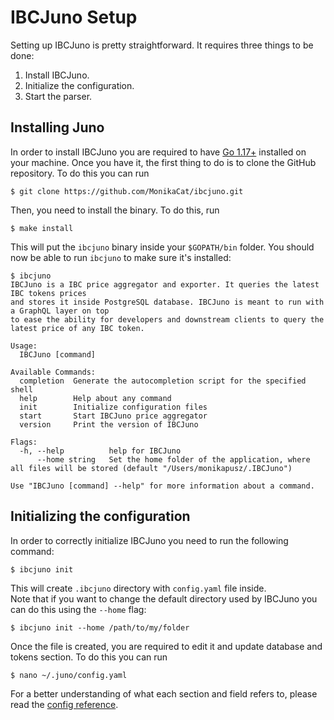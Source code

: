 # IBCJuno Setup
Setting up IBCJuno is pretty straightforward. It requires three things to be done:
1. Install IBCJuno.
1. Initialize the configuration.
2. Start the parser.

## Installing Juno
In order to install IBCJuno you are required to have [Go 1.17+](https://golang.org/dl/) installed on your machine. Once you have it, the first thing to do is to clone the GitHub repository. To do this you can run

```shell
$ git clone https://github.com/MonikaCat/ibcjuno.git
```

Then, you need to install the binary. To do this, run

```shell
$ make install
```

This will put the `ibcjuno` binary inside your `$GOPATH/bin` folder. You should now be able to run `ibcjuno` to make sure it's installed:

```shell
$ ibcjuno
IBCJuno is a IBC price aggregator and exporter. It queries the latest IBC tokens prices
and stores it inside PostgreSQL database. IBCJuno is meant to run with a GraphQL layer on top
to ease the ability for developers and downstream clients to query the latest price of any IBC token.

Usage:
  IBCJuno [command]

Available Commands:
  completion  Generate the autocompletion script for the specified shell
  help        Help about any command
  init        Initialize configuration files
  start       Start IBCJuno price aggregator
  version     Print the version of IBCJuno

Flags:
  -h, --help          help for IBCJuno
      --home string   Set the home folder of the application, where all files will be stored (default "/Users/monikapusz/.IBCJuno")

Use "IBCJuno [command] --help" for more information about a command.
```

## Initializing the configuration
In order to correctly initialize IBCJuno you need to run the following command: 

```shell
$ ibcjuno init
```

This will create `.ibcjuno` directory with `config.yaml` file inside.  
Note that if you want to change the default directory used by IBCJuno you can do this using the `--home` flag:

```shell
$ ibcjuno init --home /path/to/my/folder
```

Once the file is created, you are required to edit it and update database and tokens section. To do this you can run

```shell
$ nano ~/.juno/config.yaml
```

For a better understanding of what each section and field refers to, please read the [config reference](config.md).


